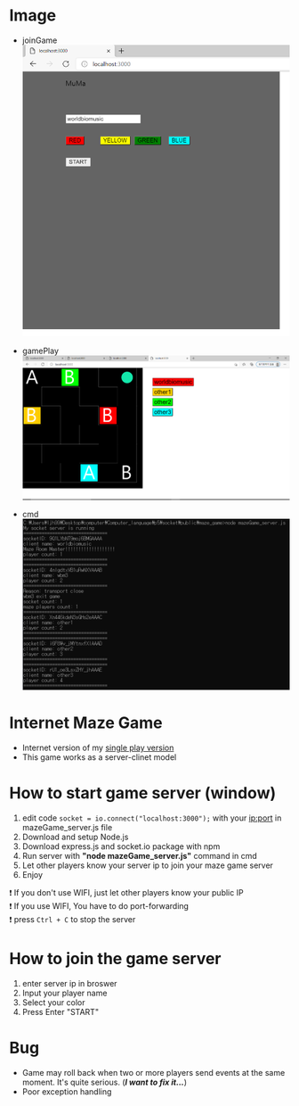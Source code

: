# Image
- joinGame
![joinGame](https://github.com/worldbiomusic/internet-maze-game/blob/main/imgs/joinGame.PNG)

- gamePlay
![gamePlay](https://github.com/worldbiomusic/internet-maze-game/blob/main/imgs/gamePlay.PNG)

- cmd
![cmd](https://github.com/worldbiomusic/internet-maze-game/blob/main/imgs/cmd.PNG)

# Internet Maze Game
- Internet version of my [single play version](https://github.com/worldbiomusic/multiplay-maze-game)
- This game works as a server-clinet model

# How to start game server (window)
1. edit code `socket = io.connect("localhost:3000");` with your [ip:port](https://github.com/worldbiomusic/internet-maze-game/blob/bd63bf10c961e0e0352ef5102f6d770754ad8c7d/sketch.js#L169) in mazeGame_server.js file
2. Download and setup Node.js
3. Download express.js and socket.io package with npm
4. Run server with **"node mazeGame_server.js"** command in cmd
5. Let other players know your server ip to join your maze game server
6. Enjoy

❗ If you don't use WIFI, just let other players know your public IP  
❗ If you use WIFI, You have to do port-forwarding  
❗ press `Ctrl + C` to stop the server  

# How to join the game server
1. enter server ip in broswer
2. Input your player name
3. Select your color
4. Press Enter "START"

# Bug
- Game may roll back when two or more players send events at the same moment. It's quite serious. (***I want to fix it...***)
- Poor exception handling
